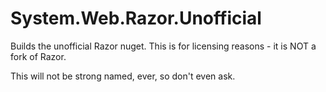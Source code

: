 System.Web.Razor.Unofficial
===========================

Builds the unofficial Razor nuget. This is for licensing reasons - it is NOT a fork of Razor.

This will not be strong named, ever, so don't even ask.